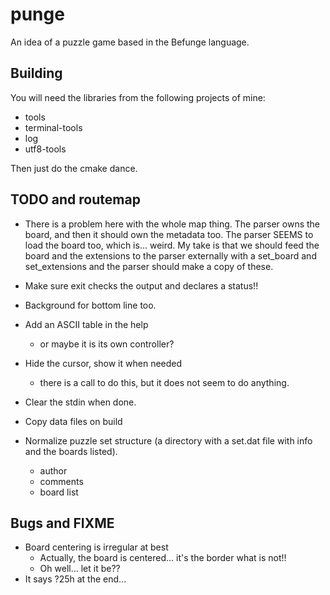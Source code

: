 # punge

An idea of a puzzle game based in the Befunge language.

## Building

You will need the libraries from the following projects of mine:

- tools
- terminal-tools
- log
- utf8-tools

Then just do the cmake dance.

## TODO and routemap

- There is a problem here with the whole map thing. The parser owns the board,
	and then it should own the metadata too. The parser SEEMS to load the 
	board too, which is... weird. My take is that we should feed the board and
	the extensions to the parser externally with a set_board and set_extensions
	and the parser should make a copy of these. 
- Make sure exit checks the output and declares a status!!
- Background for bottom line too.
- Add an ASCII table in the help
	- or maybe it is its own controller?
- Hide the cursor, show it when needed
	- there is a call to do this, but it does not seem to do anything.
- Clear the stdin when done.
- Copy data files on build

- Normalize puzzle set structure (a directory with a set.dat file with info and the boards listed).
	- author
	- comments
	- board list

## Bugs and FIXME
- Board centering is irregular at best
	- Actually, the board is centered... it's the border what is not!!
	- Oh well... let it be??
- It says ?25h at the end...
